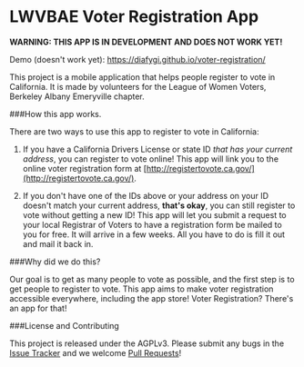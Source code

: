 # LWVBAE Voter Registration App

**WARNING: THIS APP IS IN DEVELOPMENT AND DOES NOT WORK YET!**

Demo (doesn't work yet): https://diafygi.github.io/voter-registration/

This project is a mobile application that helps people register
to vote in California. It is made by volunteers for the League
of Women Voters, Berkeley Albany Emeryville chapter.

###How this app works.

There are two ways to use this app to register to vote in
California:

1. If you have a California Drivers License or state ID *that
has your current address*, you can register to vote online!
This app will link you to the online voter registration form at
[http://registertovote.ca.gov/](http://registertovote.ca.gov/).

2. If you don't have one of the IDs above or your address on
your ID doesn't match your current address, **that's okay**, you
can still register to vote without getting a new ID! This app
will let you submit a request to your local Registrar of Voters
to have a registration form be mailed to you for free. It will
arrive in a few weeks. All you have to do is fill it out and
mail it back in.

###Why did we do this?

Our goal is to get as many people to vote as possible, and the
first step is to get people to register to vote. This app aims
to make voter registration accessible everywhere, including the
app store! Voter Registration? There's an app for that!

###License and Contributing

This project is released under the AGPLv3. Please submit any
bugs in the [Issue Tracker](https://github.com/diafygi/voter-registration/issues)
and we welcome [Pull Requests](https://github.com/diafygi/voter-registration/pulls)!

